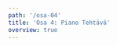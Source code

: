```yaml
---
path: '/osa-04'
title: 'Osa 4: Piano Tehtävä'
overview: true
---
```


<music-exercise name="Piano Sointu" type="piano_chords" required=2></music-exercise>
